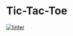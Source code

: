 # Tic-Tac-Toe
[![linter](https://github.com/Samantha-Nguyen/Tic-Tac-Toe/workflows/linter/badge.svg)](https://github.com/marketplace/actions/super-linter)
